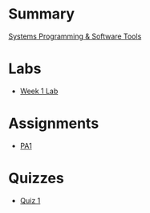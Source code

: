 # Summary

[Systems Programming & Software Tools](./index.md)

# Labs

- [Week 1 Lab](./week1/index.md)

# Assignments

- [PA1](https://github.com/ucsd-cse29/pa1-utf8/)

# Quizzes

- [Quiz 1](https://us.prairielearn.com/pl/course_instance/160202/)
